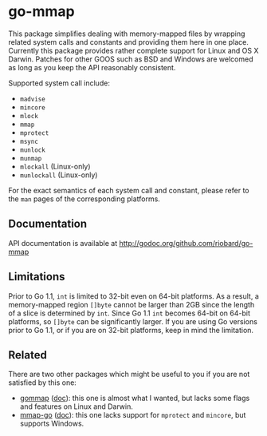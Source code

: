 # go-mmap

This package simplifies dealing with memory-mapped files by wrapping related
system calls and constants and providing them here in one place. Currently this
package provides rather complete support for Linux and OS X Darwin. Patches for
other GOOS such as BSD and Windows are welcomed as long as you keep the API
reasonably consistent. 

Supported system call include:

* `madvise`
* `mincore`
* `mlock`
* `mmap`
* `mprotect`
* `msync`
* `munlock`
* `munmap`
* `mlockall` (Linux-only)
* `munlockall` (Linux-only)

For the exact semantics of each system call and constant, please refer to the
`man` pages of the corresponding platforms.

## Documentation

API documentation is available at http://godoc.org/github.com/riobard/go-mmap

## Limitations

Prior to Go 1.1, `int` is limited to 32-bit even on 64-bit platforms.  As a
result, a memory-mapped region `[]byte` cannot be larger than 2GB since the
length of a slice is determined by `int`. Since Go 1.1 `int` becomes 64-bit on
64-bit platforms, so `[]byte` can be significantly larger. If you are using Go
versions prior to Go 1.1, or if you are on 32-bit platforms, keep in mind the
limitation. 


## Related

There are two other packages which might be useful to you if you are not
satisfied by this one:

* [gommap](https://launchpad.net/gommap/)
  ([doc](http://godoc.org/launchpad.net/gommap)): this one is almost what I
  wanted, but lacks some flags and features on Linux and Darwin.
* [mmap-go](https://github.com/edsrzf/mmap-go)
  ([doc](http://godoc.org/github.com/edsrzf/mmap-go)): this one lacks support
  for `mprotect` and `mincore`, but supports Windows.
